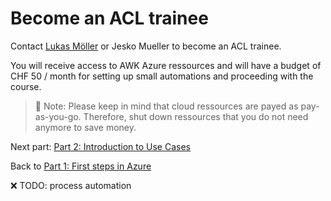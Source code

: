 # Become an ACL trainee <!-- omit in toc -->

Contact [Lukas Möller](mailto:lukas.moeller@awk.ch) or Jesko Mueller to become an ACL trainee.

You will receive access to AWK Azure ressources and will have a budget of CHF 50 / month for setting up small automations and proceeding with the course.

> 📑 Note: Please keep in mind that cloud ressources are payed as pay-as-you-go. Therefore, shut down ressources that you do not need anymore to save money.

Next part: [Part 2: Introduction to Use Cases](../part-2-use-cases/main.md)

Back to [Part 1: First steps in Azure](../part-1-sandbox/main.md)

❌ TODO: process automation
